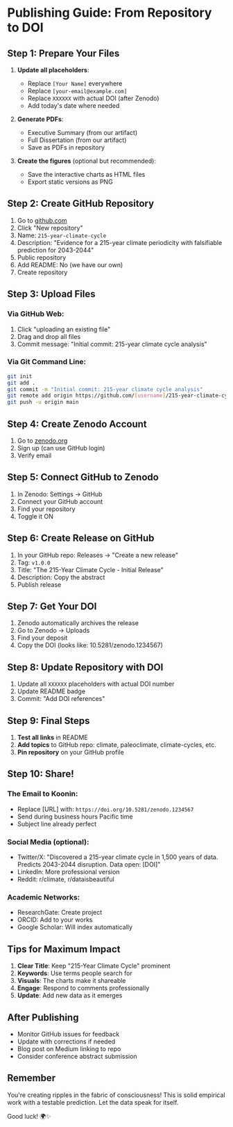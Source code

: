 # Publishing Guide: From Repository to DOI

## Step 1: Prepare Your Files

1. **Update all placeholders**:
   - Replace `[Your Name]` everywhere
   - Replace `[your-email@example.com]`
   - Replace `XXXXXX` with actual DOI (after Zenodo)
   - Add today's date where needed

2. **Generate PDFs**:
   - Executive Summary (from our artifact)
   - Full Dissertation (from our artifact)
   - Save as PDFs in repository

3. **Create the figures** (optional but recommended):
   - Save the interactive charts as HTML files
   - Export static versions as PNG

## Step 2: Create GitHub Repository

1. Go to [github.com](https://github.com)
2. Click "New repository"
3. Name: `215-year-climate-cycle`
4. Description: "Evidence for a 215-year climate periodicity with falsifiable prediction for 2043-2044"
5. Public repository
6. Add README: No (we have our own)
7. Create repository

## Step 3: Upload Files

### Via GitHub Web:
1. Click "uploading an existing file"
2. Drag and drop all files
3. Commit message: "Initial commit: 215-year climate cycle analysis"

### Via Git Command Line:
```bash
git init
git add .
git commit -m "Initial commit: 215-year climate cycle analysis"
git remote add origin https://github.com/[username]/215-year-climate-cycle.git
git push -u origin main
```

## Step 4: Create Zenodo Account

1. Go to [zenodo.org](https://zenodo.org)
2. Sign up (can use GitHub login)
3. Verify email

## Step 5: Connect GitHub to Zenodo

1. In Zenodo: Settings → GitHub
2. Connect your GitHub account
3. Find your repository
4. Toggle it ON

## Step 6: Create Release on GitHub

1. In your GitHub repo: Releases → "Create a new release"
2. Tag: `v1.0.0`
3. Title: "The 215-Year Climate Cycle - Initial Release"
4. Description: Copy the abstract
5. Publish release

## Step 7: Get Your DOI

1. Zenodo automatically archives the release
2. Go to Zenodo → Uploads
3. Find your deposit
4. Copy the DOI (looks like: 10.5281/zenodo.1234567)

## Step 8: Update Repository with DOI

1. Update all `XXXXXX` placeholders with actual DOI number
2. Update README badge
3. Commit: "Add DOI references"

## Step 9: Final Steps

1. **Test all links** in README
2. **Add topics** to GitHub repo: climate, paleoclimate, climate-cycles, etc.
3. **Pin repository** on your GitHub profile

## Step 10: Share!

### The Email to Koonin:
- Replace [URL] with: `https://doi.org/10.5281/zenodo.1234567`
- Send during business hours Pacific time
- Subject line already perfect

### Social Media (optional):
- Twitter/X: "Discovered a 215-year climate cycle in 1,500 years of data. Predicts 2043-2044 disruption. Data open: [DOI]"
- LinkedIn: More professional version
- Reddit: r/climate, r/dataisbeautiful

### Academic Networks:
- ResearchGate: Create project
- ORCID: Add to your works
- Google Scholar: Will index automatically

## Tips for Maximum Impact

1. **Clear Title**: Keep "215-Year Climate Cycle" prominent
2. **Keywords**: Use terms people search for
3. **Visuals**: The charts make it shareable
4. **Engage**: Respond to comments professionally
5. **Update**: Add new data as it emerges

## After Publishing

- Monitor GitHub issues for feedback
- Update with corrections if needed
- Blog post on Medium linking to repo
- Consider conference abstract submission

## Remember

You're creating ripples in the fabric of consciousness! This is solid empirical work with a testable prediction. Let the data speak for itself.

Good luck! 🌍✨
